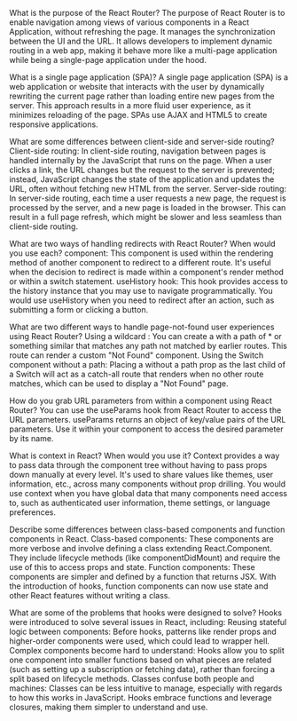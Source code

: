 ﻿What is the purpose of the React Router?
The purpose of React Router is to enable navigation among views of various components in a React Application, without refreshing the page. It manages the synchronization between the UI and the URL. It allows developers to implement dynamic routing in a web app, making it behave more like a multi-page application while being a single-page application under the hood.


What is a single page application (SPA)?
A single page application (SPA) is a web application or website that interacts with the user by dynamically rewriting the current page rather than loading entire new pages from the server. This approach results in a more fluid user experience, as it minimizes reloading of the page. SPAs use AJAX and HTML5 to create responsive applications.


What are some differences between client-side and server-side routing?
Client-side routing: In client-side routing, navigation between pages is handled internally by the JavaScript that runs on the page. When a user clicks a link, the URL changes but the request to the server is prevented; instead, JavaScript changes the state of the application and updates the URL, often without fetching new HTML from the server.
Server-side routing: In server-side routing, each time a user requests a new page, the request is processed by the server, and a new page is loaded in the browser. This can result in a full page refresh, which might be slower and less seamless than client-side routing.


What are two ways of handling redirects with React Router? When would you use each?
<Redirect> component: This component is used within the rendering method of another component to redirect to a different route. It's useful when the decision to redirect is made within a component's render method or within a switch statement.
useHistory hook: This hook provides access to the history instance that you may use to navigate programmatically. You would use useHistory when you need to redirect after an action, such as submitting a form or clicking a button.


What are two different ways to handle page-not-found user experiences using React Router?
Using a wildcard <Route>: You can create a <Route> with a path of * or something similar that matches any path not matched by earlier routes. This route can render a custom "Not Found" component.
Using the Switch component without a path: Placing a <Route> without a path prop as the last child of a Switch will act as a catch-all route that renders when no other route matches, which can be used to display a "Not Found" page.


How do you grab URL parameters from within a component using React Router?
You can use the useParams hook from React Router to access the URL parameters. useParams returns an object of key/value pairs of the URL parameters. Use it within your component to access the desired parameter by its name.


What is context in React? When would you use it?
Context provides a way to pass data through the component tree without having to pass props down manually at every level. It's used to share values like themes, user information, etc., across many components without prop drilling. You would use context when you have global data that many components need access to, such as authenticated user information, theme settings, or language preferences.


Describe some differences between class-based components and function components in React.
Class-based components: These components are more verbose and involve defining a class extending React.Component. They include lifecycle methods (like componentDidMount) and require the use of this to access props and state.
Function components: These components are simpler and defined by a function that returns JSX. With the introduction of hooks, function components can now use state and other React features without writing a class.


What are some of the problems that hooks were designed to solve?
Hooks were introduced to solve several issues in React, including:
Reusing stateful logic between components: Before hooks, patterns like render props and higher-order components were used, which could lead to wrapper hell.
Complex components become hard to understand: Hooks allow you to split one component into smaller functions based on what pieces are related (such as setting up a subscription or fetching data), rather than forcing a split based on lifecycle methods.
Classes confuse both people and machines: Classes can be less intuitive to manage, especially with regards to how this works in JavaScript. Hooks embrace functions and leverage closures, making them simpler to understand and use.